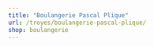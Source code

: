 ```yaml
---
title: "Boulangerie Pascal Plique"
url: /troyes/boulangerie-pascal-plique/
shop: boulangerie
---
```

